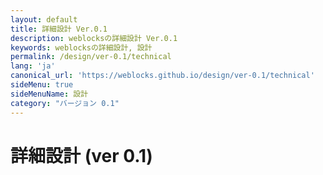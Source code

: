 ```yaml
---
layout: default
title: 詳細設計 Ver.0.1 
description: weblocksの詳細設計 Ver.0.1
keywords: weblocksの詳細設計, 設計
permalink: /design/ver-0.1/technical
lang: 'ja'
canonical_url: 'https://weblocks.github.io/design/ver-0.1/technical'
sideMenu: true
sideMenuName: 設計
category: "バージョン 0.1"
---
```

<div class="container-fluid">
  <div class="row">
    <div class="col">
      <h1>詳細設計 (ver 0.1)</h1>
    </div>
  </div>
  <div class="row">
    <div class="col-12">
      <p>
      </p>
    </div>
  </div>
</div>

